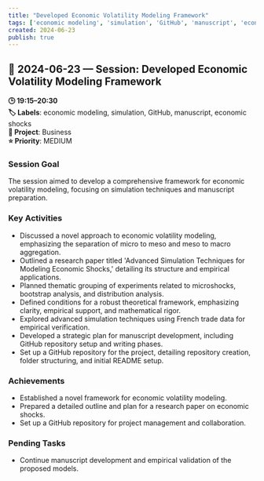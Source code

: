 ```yaml
---
title: "Developed Economic Volatility Modeling Framework"
tags: ['economic modeling', 'simulation', 'GitHub', 'manuscript', 'economic shocks']
created: 2024-06-23
publish: true
---
```


## 📅 2024-06-23 — Session: Developed Economic Volatility Modeling Framework

**🕒 19:15–20:30**  
**🏷️ Labels**: economic modeling, simulation, GitHub, manuscript, economic shocks  
**📂 Project**: Business  
**⭐ Priority**: MEDIUM  


### Session Goal
The session aimed to develop a comprehensive framework for economic volatility modeling, focusing on simulation techniques and manuscript preparation.

### Key Activities
- Discussed a novel approach to economic volatility modeling, emphasizing the separation of micro to meso and meso to macro aggregation.
- Outlined a research paper titled 'Advanced Simulation Techniques for Modeling Economic Shocks,' detailing its structure and empirical applications.
- Planned thematic grouping of experiments related to microshocks, bootstrap analysis, and distribution analysis.
- Defined conditions for a robust theoretical framework, emphasizing clarity, empirical support, and mathematical rigor.
- Explored advanced simulation techniques using French trade data for empirical verification.
- Developed a strategic plan for manuscript development, including GitHub repository setup and writing phases.
- Set up a GitHub repository for the project, detailing repository creation, folder structuring, and initial README setup.

### Achievements
- Established a novel framework for economic volatility modeling.
- Prepared a detailed outline and plan for a research paper on economic shocks.
- Set up a GitHub repository for project management and collaboration.

### Pending Tasks
- Continue manuscript development and empirical validation of the proposed models.
